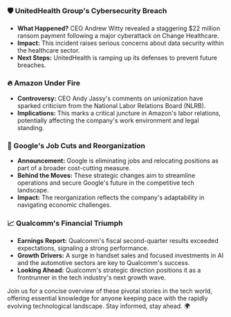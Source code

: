 ### 🛡 UnitedHealth Group's Cybersecurity Breach

- **What Happened?** CEO Andrew Witty revealed a staggering $22 million ransom payment following a major cyberattack on Change Healthcare.
- **Impact:** This incident raises serious concerns about data security within the healthcare sector.
- **Next Steps:** UnitedHealth is ramping up its defenses to prevent future breaches.

### 🔥 Amazon Under Fire

- **Controversy:** CEO Andy Jassy's comments on unionization have sparked criticism from the National Labor Relations Board (NLRB).
- **Implications:** This marks a critical juncture in Amazon's labor relations, potentially affecting the company's work environment and legal standing.

### 💼 Google's Job Cuts and Reorganization

- **Announcement:** Google is eliminating jobs and relocating positions as part of a broader cost-cutting measure.
- **Behind the Moves:** These strategic changes aim to streamline operations and secure Google's future in the competitive tech landscape.
- **Impact:** The reorganization reflects the company's adaptability in navigating economic challenges.

### 📈 Qualcomm's Financial Triumph

- **Earnings Report:** Qualcomm's fiscal second-quarter results exceeded expectations, signaling a strong performance.
- **Growth Drivers:** A surge in handset sales and focused investments in AI and the automotive sectors are key to Qualcomm's success.
- **Looking Ahead:** Qualcomm's strategic direction positions it as a frontrunner in the tech industry's next growth wave.

Join us for a concise overview of these pivotal stories in the tech world, offering essential knowledge for anyone keeping pace with the rapidly evolving technological landscape. Stay informed, stay ahead. 🌍
